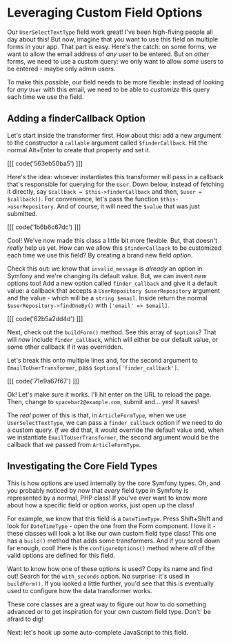 # Leveraging Custom Field Options

Our `UserSelectTextType` field work great! I've been high-fiving people all day about
this! But now, imagine that you want to use this field on multiple forms in your
app. That part is easy. Here's the catch: on some forms, we want to allow the email
address of *any* user to be entered. But on *other* forms, we need to use a custom
query: we only want to allow *some* users to be entered - maybe only admin users.

To make this possible, our field needs to be more flexible: instead of looking for
*any* `User` with this email, we need to be able to *customize* this query each time
we use the field.

## Adding a finderCallback Option

Let's start inside the transformer first. How about this: add a new argument to
the constructor a `callable` argument called `$finderCallback`. Hit the normal
Alt+Enter to create that property and set it.

[[[ code('563eb50ba5') ]]]

Here's the idea: whoever instantiates this transformer will pass in a callback that's
responsible for querying for the `User`. Down below, instead of fetching it directly,
say `$callback = $this->finderCallback` and then, `$user = $callback()`. For convenience,
let's pass the function  `$this->userRepository`. And of course, it will need
the `$value` that was just submitted.

[[[ code('1b6b6c67dc') ]]]

Cool! We've now made this class a little bit more flexible. But, that doesn't *really*
help us yet. How can we allow this `$finderCallback` to be customized each time we
use this field? By creating a brand new field *option*.

Check this out: we know that `invalid_message` is *already* an option in Symfony
and we're changing its default value. But, we can invent *new* options too! Add a
new option called `finder_callback` and give it a default value: a callback that
accepts a `UserRepository $userRepository` argument and the value - which will be
a `string $email`. Inside return the normal `$userRepository->findOneBy()` with
`['email' => $email]`.

[[[ code('62b5a2dd4d') ]]]

Next, check out the `buildForm()` method. See this array of `$options`? That will *now*
include `finder_callback`, which will either be our default value, or some other
callback if it was overridden.

Let's break this onto multiple lines and, for the second argument to
`EmailToUserTransformer`, pass `$options['finder_callback']`.

[[[ code('71e9a67f67') ]]]

Ok! Let's make sure it works. I'll hit
enter on the URL to reload the page. Then, change to `spacebar2@example.com`,
submit and... yes! It saves!

The *real* power of this is that, in `ArticleFormType`, when we use
`UserSelectTextType`, we can pass a `finder_callback` option if we need to do a
custom query. *If* we did that, it would override the default value and, when we
instantiate `EmailToUserTransformer`, the second argument would be the callback
that *we* passed from `ArticleFormType`.

## Investigating the Core Field Types

This is how options are used internally by the core Symfony types. Oh, and you
probably noticed by now that *every* field type in Symfony is represented by a
normal, PHP class! If you've ever want to know more about how a specific field or
option works, just open up the class!

For example, we know that this field is a `DateTimeType`. Press Shift+Shift and
look for `DateTimeType` - open the one from the Form component. I love it - these
classes will look a lot like our own custom field type class! This one has a `build()`
method that adds some transformers. And if you scroll down far enough, cool! Here
is the `configureOptions()` method where *all* of the valid options are defined
for this field.

Want to know how one of these options is used? Copy its name and find out! Search
for the `with_seconds` option. No surprise: it's used in `buildForm()`. If
you looked a little further, you'd see that this is eventually used to configure
how the data transformer works.

These core classes are a great way to figure out how to do something advanced
or to get inspiration for your own custom field type. Don't' be afraid to dig!

Next: let's hook up some auto-complete JavaScript to this field.
